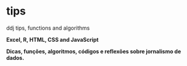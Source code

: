 # tips
<p> ddj tips, functions and algorithms
<b> <p> Excel, R, HTML, CSS and JavaScript
<p> Dicas, funções, algoritmos, códigos e reflexões sobre jornalismo de dados. 
